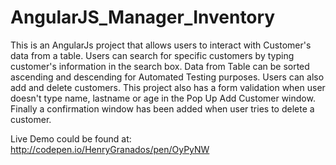 # AngularJS_Manager_Inventory

This is an AngularJs project that allows users to interact with Customer's data from a table. Users can search for specific customers by typing customer's information in the search box. Data from Table can be sorted ascending and descending for Automated Testing purposes. Users can also add and delete customers. This project also has a form validation when user doesn't type name, lastname or age in the Pop Up Add Customer window. Finally a confirmation window has been added when user tries to delete a customer.

Live Demo could be found at: http://codepen.io/HenryGranados/pen/OyPyNW

